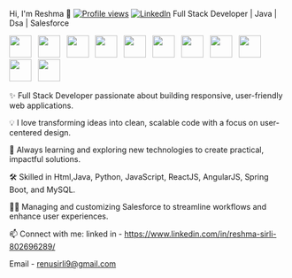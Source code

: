 Hi, I'm Reshma 👋
[![Profile views](https://komarev.com/ghpvc/?username=reshma-renu&color=blue)](https://github.com/reshma-renu) [![LinkedIn](https://img.shields.io/badge/LinkedIn-Follow-blue)](https://www.linkedin.com/in/your-link/)
Full Stack Developer | Java | Dsa | Salesforce

<p align="left">
<img src="https://cdn.jsdelivr.net/gh/devicons/devicon/icons/java/java-original.svg" width="40" /> &nbsp;
<img src="https://cdn.jsdelivr.net/gh/devicons/devicon/icons/javascript/javascript-original.svg" width="40" /> &nbsp;
<img src="https://cdn.jsdelivr.net/gh/devicons/devicon/icons/react/react-original.svg" width="40" /> &nbsp;
<img src="https://cdn.jsdelivr.net/gh/devicons/devicon/icons/nodejs/nodejs-original.svg" width="40" /> &nbsp;
<img src="https://cdn.jsdelivr.net/gh/devicons/devicon/icons/mongodb/mongodb-original.svg" width="40" /> &nbsp;
<img src="https://cdn.jsdelivr.net/gh/devicons/devicon/icons/html5/html5-original.svg" width="40" /> &nbsp;
<img src="https://cdn.jsdelivr.net/gh/devicons/devicon/icons/css3/css3-original.svg" width="40" /> &nbsp;
<img src="https://cdn.jsdelivr.net/gh/devicons/devicon/icons/bootstrap/bootstrap-original.svg" width="40" /> &nbsp;
<img src="https://cdn.jsdelivr.net/gh/devicons/devicon/icons/git/git-original.svg" width="40" /> &nbsp;
<img src="https://cdn.jsdelivr.net/gh/devicons/devicon/icons/mysql/mysql-original.svg" width="40" /> &nbsp;
<img src="https://cdn.jsdelivr.net/gh/devicons/devicon/icons/github/github-original.svg" width="40" /> &nbsp;
</p>


✨ Full Stack Developer passionate about building responsive, user-friendly web applications.

💡 I love transforming ideas into clean, scalable code with a focus on user-centered design.

🌱 Always learning and exploring new technologies to create practical, impactful solutions.

🛠️ Skilled in Html,Java, Python, JavaScript, ReactJS, AngularJS, Spring Boot, and MySQL.

👩‍💻 Managing and customizing Salesforce to streamline workflows and enhance user experiences.



📫 Connect with me: 
linked in - https://www.linkedin.com/in/reshma-sirli-802696289/

Email - renusirli9@gmail.com
